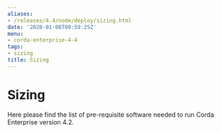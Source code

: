 ```yaml
---
aliases:
- /releases/4.4/node/deploy/sizing.html
date: '2020-01-08T09:59:25Z'
menu:
- corda-enterprise-4-4
tags:
- sizing
title: Sizing
---
```



# Sizing

Here please find the list of pre-requisite software needed to run Corda Enterprise version 4.2.


